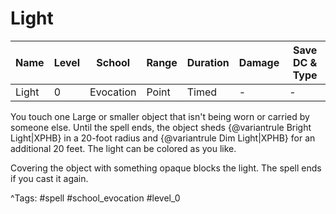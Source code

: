 # Light

| Name | Level | School | Range | Duration | Damage | Save DC & Type |
|------|-------|--------|-------|----------|--------|----------------|
| Light | 0 | Evocation | Point | Timed | - | - |

You touch one Large or smaller object that isn't being worn or carried by someone else. Until the spell ends, the object sheds {@variantrule Bright Light|XPHB} in a 20-foot radius and {@variantrule Dim Light|XPHB} for an additional 20 feet. The light can be colored as you like.

Covering the object with something opaque blocks the light. The spell ends if you cast it again.

^Tags: #spell #school_evocation #level_0
